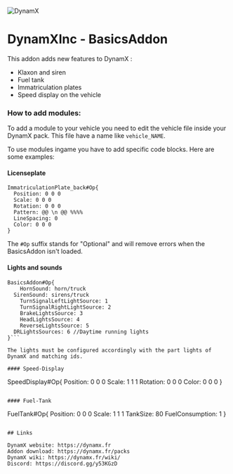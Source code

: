 ![DynamX](https://dynamx.fr/img/head-logo.png)

# DynamXInc - BasicsAddon

This addon adds new features to DynamX :

- Klaxon and siren
- Fuel tank
- Immatriculation plates
- Speed display on the vehicle

### How to add modules:

To add a module to your vehicle you need to edit the vehicle file inside your DynamX pack.
This file have a name like `vehicle_NAME`.

To use modules ingame you have to add specific code blocks.
Here are some examples:

#### Licenseplate

```
ImmatriculationPlate_back#Op{
  Position: 0 0 0
  Scale: 0 0 0
  Rotation: 0 0 0
  Pattern: @@ \n @@ %%%%
  LineSpacing: 0
  Color: 0 0 0
}
```

The `#Op` suffix stands for "Optional" and will remove errors when the BasicsAddon isn't loaded.

#### Lights and sounds

```
BasicsAddon#Op{
	HornSound: horn/truck
  SirenSound: sirens/truck
	TurnSignalLeftLightSource: 1
	TurnSignalRightLightSource: 2
	BrakeLightsSource: 3
	HeadLightsSource: 4
	ReverseLightsSource: 5
  DRLightsSources: 6 //Daytime running lights
}```

The lights must be configured accordingly with the part lights of DynamX and matching ids.

#### Speed-Display

```
SpeedDisplay#Op{
  Position: 0 0 0
  Scale: 1 1 1
  Rotation: 0 0 0
  Color: 0 0 0
}
```

#### Fuel-Tank

```
FuelTank#Op{
  Position: 0 0 0
  Scale: 1 1 1
  TankSize: 80
  FuelConsumption: 1
}
```

## Links

DynamX website: https://dynamx.fr  
Addon download: https://dynamx.fr/packs
DynamX wiki: https://dynamx.fr/wiki/
Discord: https://discord.gg/y53KGzD 
